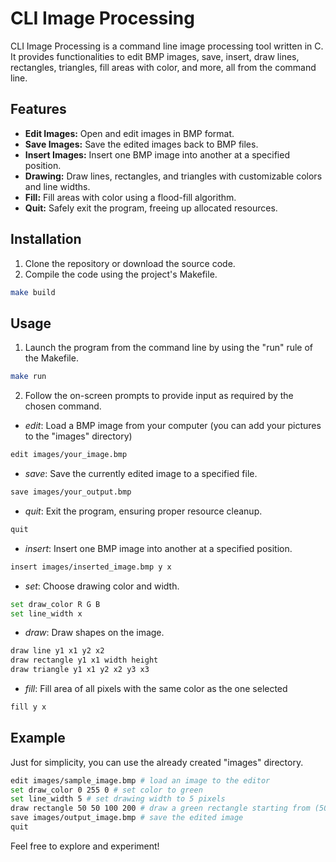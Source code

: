 # CLI Image Processing

CLI Image Processing is a command line image processing tool written in C. It provides functionalities to edit BMP images, save, insert, draw lines, rectangles, triangles, fill areas with color, and more, all from the command line.

## Features

- **Edit Images:** Open and edit images in BMP format.
- **Save Images:** Save the edited images back to BMP files.
- **Insert Images:** Insert one BMP image into another at a specified position.
- **Drawing:** Draw lines, rectangles, and triangles with customizable colors and line widths.
- **Fill:** Fill areas with color using a flood-fill algorithm.
- **Quit:** Safely exit the program, freeing up allocated resources.

## Installation

1. Clone the repository or download the source code.
2. Compile the code using the project's Makefile.

```bash
make build
```

## Usage

1. Launch the program from the command line by using the "run" rule of the Makefile.

```bash
make run
```

2. Follow the on-screen prompts to provide input as required by the chosen command.

- *edit*: Load a BMP image from your computer (you can add your pictures to the "images" directory)

```bash
edit images/your_image.bmp
```

- *save*: Save the currently edited image to a specified file.

```bash
save images/your_output.bmp
```

- *quit*: Exit the program, ensuring proper resource cleanup.

```bash
quit
```

- *insert*: Insert one BMP image into another at a specified position.

```bash
insert images/inserted_image.bmp y x
```

- *set*: Choose drawing color and width.

```bash
set draw_color R G B
set line_width x
```

- *draw*: Draw shapes on the image.

```bash
draw line y1 x1 y2 x2
draw rectangle y1 x1 width height
draw triangle y1 x1 y2 x2 y3 x3
```

- *fill*: Fill area of all pixels with the same color as the one selected

```bash
fill y x
```

## Example

Just for simplicity, you can use the already created "images" directory.

```bash
edit images/sample_image.bmp # load an image to the editor
set draw_color 0 255 0 # set color to green
set line_width 5 # set drawing width to 5 pixels
draw rectangle 50 50 100 200 # draw a green rectangle starting from (50, 50) of width 100 and height 200
save images/output_image.bmp # save the edited image
quit
```

Feel free to explore and experiment!


